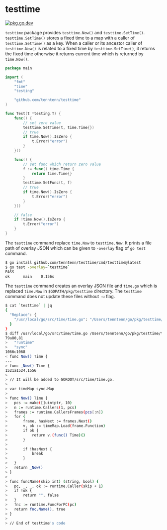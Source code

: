 # testtime

[![pkg.go.dev][gopkg-badge]][gopkg]

`testtime` package provides `testtime.Now()` and `testtime.SetTime()`.
`testtime.SetTime()` stores a fixed time to a map with a caller of `testtime.SetTime()` as a key.
When a caller or its ancestor caller of `testtime.Now()` is related to a fixed time by `testtime.SetTime()`, it returns the fixed time otherwise it returns current time which is returned by `time.Now()`.

```go
package main

import (
	"fmt"
	"time"
	"testing"

	"github.com/tenntenn/testtime"
)

func Test(t *testing.T) {
	func() {
		// set zero value
		testtime.SetTime(t, time.Time{})
		// true
		if time.Now().IsZero {
			t.Error("error")
		}
	}()

	func() {
		// set func which return zero value
		f := func() time.Time {
			return time.Time{}
		}
		testtime.SetFunc(t, f)
		// true
		if time.Now().IsZero {
			t.Error("error")
		}
	}()

	// false
	if !time.Now().IsZero {
		t.Error("error")
	}
}
```

The `testtime` command replace `time.Now` to `testtime.Now`.
It prints a file path of overlay JSON which can be given to `-overlay` flag of `go test` command.

```sh
$ go install github.com/tenntenn/testtime/cmd/testtime@latest
$ go test -overlay=`testtime`
PASS
ok  	main	0.156s
```

The `testtime` command creates an overlay JSON file and `time.go` which is replaced `time.Now` in `$GOPATH/pkg/testtime` directory. The `testtime` command does not update these files without `-u` flag.

```sh
$ cat `testtime` | jq
{
  "Replace": {
    "/usr/local/go/src/time/time.go": "/Users/tenntenn/go/pkg/testtime/time_go1.16.go"
  }
}
$ diff /usr/local/go/src/time/time.go /Users/tenntenn/go/pkg/testtime/time_go1.16.go
79a80,81
> 	"runtime"
> 	"sync"
1066c1068
< func Now() Time {
---
> func _Now() Time {
1521a1524,1556
>
> // It will be added to GOROOT/src/time/time.go.
>
> var timeMap sync.Map
>
> func Now() Time {
> 	pcs := make([]uintptr, 10)
> 	n := runtime.Callers(1, pcs)
> 	frames := runtime.CallersFrames(pcs[:n])
> 	for {
> 		frame, hasNext := frames.Next()
> 		v, ok := timeMap.Load(frame.Function)
> 		if ok {
> 			return v.(func() Time)()
> 		}
>
> 		if !hasNext {
> 			break
> 		}
> 	}
> 	return _Now()
> }
>
> func funcName(skip int) (string, bool) {
> 	pc, _, _, ok := runtime.Caller(skip + 1)
> 	if !ok {
> 		return "", false
> 	}
> 	fnc := runtime.FuncForPC(pc)
> 	return fnc.Name(), true
> }
>
> // End of testtime's code
```

<!-- links -->
[gopkg]: https://pkg.go.dev/github.com/tenntenn/testtime
[gopkg-badge]: https://pkg.go.dev/badge/github.com/tenntenn/testtime?status.svg
